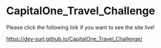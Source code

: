 # CapitalOne_Travel_Challenge

Please click the following link if you want to see the site live!

https://dev-suri.github.io/CapitalOne_Travel_Challenge/

